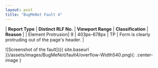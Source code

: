 ```yaml
---
layout: post
title: "BugMeNot Fault 4"
---
```

| **Report Type** | **Distinct RLF No.** | **Viewport Range** | **Classification** | **Reason** |
| Element Protrusion| 9 | 403px-678px | TP | Form is clearly protruding out of the page's header. | 

![Screenshot of the fault]({{ site.baseurl }}/assets/images/BugMeNot/fault4/overflow-Width540.png){: .center-image }